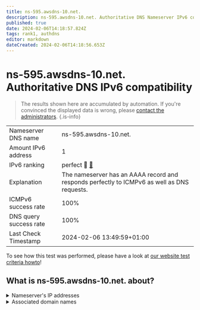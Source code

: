 ```yaml
---
title: ns-595.awsdns-10.net.
description: ns-595.awsdns-10.net. Authoritative DNS Nameserver IPv6 compatibility
published: true
date: 2024-02-06T14:18:57.824Z
tags: rank1, authdns
editor: markdown
dateCreated: 2024-02-06T14:18:56.653Z
---
```


# ns-595.awsdns-10.net. Authoritative DNS IPv6 compatibility

> The results shown here are accumulated by automation. If you're convinced the displayed data is wrong, please [contact the administrators](/howto/chat). 
{.is-info}




|   |   |
| - | - |
| Nameserver DNS name | ns-595.awsdns-10.net.
| Amount IPv6 address | 1
| IPv6 ranking | perfect :1st_place_medal: [🔗](/howto/ranking) |
| Explanation | The nameserver has an AAAA record and responds perfectly to ICMPv6 as well as DNS requests. |
| ICMPv6 success rate | 100%|
| DNS query success rate | 100% |
| Last Check Timestamp | 2024-02-06 13:49:59+01:00 |

To see how this test was performed, please have a look at [our website test criteria howto](/howto/testcriteria/authdns)!


## What is ns-595.awsdns-10.net. about?




<details>
<summary>Nameserver's IP addresses</summary>

2600:9000:5302:5300::1

</details>



<details>
<summary>Associated domain names</summary>

keras.io

</details>
